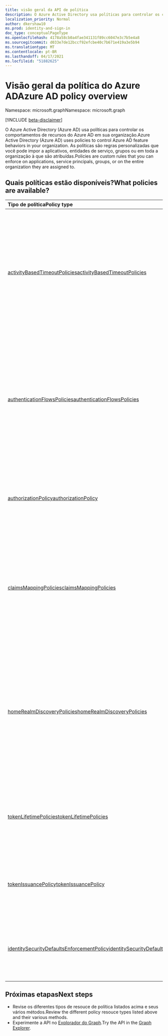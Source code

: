 ```yaml
---
title: visão geral da API de política
description: O Azure Active Directory usa políticas para controlar os comportamentos de recursos do Azure AD em sua organização.
localization_priority: Normal
author: dkershaw10
ms.prod: identity-and-sign-in
doc_type: conceptualPageType
ms.openlocfilehash: 4178a58cb0a4fae341131f89cc6047e3c7b5e4a8
ms.sourcegitcommit: d033e7de12bccf92efcbe40c7b671e419a3e5b94
ms.translationtype: MT
ms.contentlocale: pt-BR
ms.lasthandoff: 04/17/2021
ms.locfileid: "51882625"
---
```

# <a name="azure-ad-policy-overview"></a><span data-ttu-id="789cf-103">Visão geral da política do Azure AD</span><span class="sxs-lookup"><span data-stu-id="789cf-103">Azure AD policy overview</span></span>

<span data-ttu-id="789cf-104">Namespace: microsoft.graph</span><span class="sxs-lookup"><span data-stu-id="789cf-104">Namespace: microsoft.graph</span></span>

[!INCLUDE [beta-disclaimer](../../includes/beta-disclaimer.md)]

<span data-ttu-id="789cf-105">O Azure Active Directory (Azure AD) usa políticas para controlar os comportamentos de recursos do Azure AD em sua organização.</span><span class="sxs-lookup"><span data-stu-id="789cf-105">Azure Active Directory (Azure AD) uses policies to control Azure AD feature behaviors in your organization.</span></span> <span data-ttu-id="789cf-106">As políticas são regras personalizadas que você pode impor a aplicativos, entidades de serviço, grupos ou em toda a organização à que são atribuídas.</span><span class="sxs-lookup"><span data-stu-id="789cf-106">Policies are custom rules that you can enforce on applications, service principals, groups, or on the entire organization they are assigned to.</span></span>

## <a name="what-policies-are-available"></a><span data-ttu-id="789cf-107">Quais políticas estão disponíveis?</span><span class="sxs-lookup"><span data-stu-id="789cf-107">What policies are available?</span></span>

| <span data-ttu-id="789cf-108">Tipo de política</span><span class="sxs-lookup"><span data-stu-id="789cf-108">Policy type</span></span>       | <span data-ttu-id="789cf-109">Descrição</span><span class="sxs-lookup"><span data-stu-id="789cf-109">Description</span></span> | <span data-ttu-id="789cf-110">Exemplos</span><span class="sxs-lookup"><span data-stu-id="789cf-110">Examples</span></span> |
|:-------------|:------------|:------------|
|[<span data-ttu-id="789cf-111">activityBasedTimeoutPolicies</span><span class="sxs-lookup"><span data-stu-id="789cf-111">activityBasedTimeoutPolicies</span></span>](activityBasedTimeoutPolicy.md)| <span data-ttu-id="789cf-112">Representa uma política que controla a saída automática para sessões da Web após um período de inatividade, para aplicativos que suportam a funcionalidade de tempo de tempo de atividade baseada em atividade.</span><span class="sxs-lookup"><span data-stu-id="789cf-112">Represents a policy that controls automatic sign-out for web sessions after a period of inactivity, for applications that support activity-based timeout functionality.</span></span>| <span data-ttu-id="789cf-113">Configure o portal do Azure para ter um tempo de inatividade de 15 minutos.</span><span class="sxs-lookup"><span data-stu-id="789cf-113">Configure the Azure portal to have an inactivity timeout of 15 minutes.</span></span> |
|[<span data-ttu-id="789cf-114">authenticationFlowsPolicies</span><span class="sxs-lookup"><span data-stu-id="789cf-114">authenticationFlowsPolicies</span></span>](authenticationflowspolicy.md)| <span data-ttu-id="789cf-115">Representa uma política que controla se os usuários externos devem ser capazes de se inscrever e obter uma conta de convidado por meio de um fluxo de usuário de autoatendado de Identidades Externas.</span><span class="sxs-lookup"><span data-stu-id="789cf-115">Represents a policy that controls whether external users should be able to sign up and gain a guest account via an External Identities self-service sign-up user flow.</span></span>| <span data-ttu-id="789cf-116">Habilita seus aplicativos para dar suporte a usuários externos que se insinuem por meio de um fluxo de usuário de inscrição de autoatendado.</span><span class="sxs-lookup"><span data-stu-id="789cf-116">Enable your applications to support external users signing up via a self-service sign-up user flow.</span></span> |
|[<span data-ttu-id="789cf-117">authorizationPolicy</span><span class="sxs-lookup"><span data-stu-id="789cf-117">authorizationPolicy</span></span>](authorizationpolicy.md)| <span data-ttu-id="789cf-118">Representa uma política que pode controlar as configurações de autorização do Azure Active Directory.</span><span class="sxs-lookup"><span data-stu-id="789cf-118">Represents a policy that can control authorization settings of Azure Active Directory.</span></span> | <span data-ttu-id="789cf-119">Configure o Azure AD para bloquear o MSOL PowerShell no locatário.</span><span class="sxs-lookup"><span data-stu-id="789cf-119">Configure Azure AD to block MSOL PowerShell in the tenant.</span></span> |
|[<span data-ttu-id="789cf-120">claimsMappingPolicies</span><span class="sxs-lookup"><span data-stu-id="789cf-120">claimsMappingPolicies</span></span>](claimsMappingPolicy.md)| <span data-ttu-id="789cf-121">Representa as políticas de mapeamento de declaração para protocolos WS-Fed, SAML, OAuth 2.0 e OpenID Connect para tokens emitidos para um aplicativo específico.</span><span class="sxs-lookup"><span data-stu-id="789cf-121">Represents the claim-mapping policies for WS-Fed, SAML, OAuth 2.0, and OpenID Connect protocols, for tokens issued to a specific application.</span></span> | <span data-ttu-id="789cf-122">Crie e atribua uma política para omitir as declarações básicas de tokens emitidos para uma entidade de serviço.</span><span class="sxs-lookup"><span data-stu-id="789cf-122">Create and assign a policy to omit the basic claims from tokens issued to a service principal.</span></span> |
|[<span data-ttu-id="789cf-123">homeRealmDiscoveryPolicies</span><span class="sxs-lookup"><span data-stu-id="789cf-123">homeRealmDiscoveryPolicies</span></span>](homeRealmDiscoveryPolicy.md)| <span data-ttu-id="789cf-124">Representa uma política para controlar o comportamento de autenticação do Azure Active Directory para usuários federados, em particular para restrições de aceleração automática e autenticação do usuário em domínios federados.</span><span class="sxs-lookup"><span data-stu-id="789cf-124">Represents a policy to control Azure Active Directory authentication behavior for federated users, in particular for auto-acceleration and user authentication restrictions in federated domains.</span></span>| <span data-ttu-id="789cf-125">Configure todos os usuários para ignorar a descoberta do domínio inicial e ser roteado diretamente para o ADFS para autenticação.</span><span class="sxs-lookup"><span data-stu-id="789cf-125">Configure all users to skip home realm discovery and be routed directly to ADFS for authentication.</span></span> |
|[<span data-ttu-id="789cf-126">tokenLifetimePolicies</span><span class="sxs-lookup"><span data-stu-id="789cf-126">tokenLifetimePolicies</span></span>](tokenlifetimepolicy.md)|<span data-ttu-id="789cf-127">Representa a duração da vida útil dos tokens de acesso usados para acessar recursos protegidos.</span><span class="sxs-lookup"><span data-stu-id="789cf-127">Represents the lifetime duration of access tokens used to access protected resources.</span></span>| <span data-ttu-id="789cf-128">Configure um aplicativo particularmente sensível com um tempo de vida de token mais curto que o padrão.</span><span class="sxs-lookup"><span data-stu-id="789cf-128">Configure a particularly sensitive application with a shorter than default token lifetime.</span></span>|
|[<span data-ttu-id="789cf-129">tokenIssuancePolicy</span><span class="sxs-lookup"><span data-stu-id="789cf-129">tokenIssuancePolicy</span></span>](tokenIssuancePolicy.md)|<span data-ttu-id="789cf-130">Representa a política para especificar as características dos tokens SAML emitidos pelo Azure AD.</span><span class="sxs-lookup"><span data-stu-id="789cf-130">Represents the policy to specify the characteristics of SAML tokens issued by Azure AD.</span></span>| <span data-ttu-id="789cf-131">Configure o algoritmo de assinatura ou a versão de token SAML a ser usada para emitir o token SAML.</span><span class="sxs-lookup"><span data-stu-id="789cf-131">Configure the signing algorithm or SAML token version to be used to issue the SAML token.</span></span>
|[<span data-ttu-id="789cf-132">identitySecurityDefaultsEnforcementPolicy</span><span class="sxs-lookup"><span data-stu-id="789cf-132">identitySecurityDefaultsEnforcementPolicy</span></span>](identitysecuritydefaultsenforcementpolicy.md)|<span data-ttu-id="789cf-133">Representa a política de padrões de segurança do Azure AD.</span><span class="sxs-lookup"><span data-stu-id="789cf-133">Represents the Azure AD security defaults policy.</span></span>| <span data-ttu-id="789cf-134">Configure a política de padrões de segurança do Azure AD para proteger contra ataques comuns.</span><span class="sxs-lookup"><span data-stu-id="789cf-134">Configure the Azure AD security defaults policy to protect against common attacks.</span></span>

## <a name="next-steps"></a><span data-ttu-id="789cf-135">Próximas etapas</span><span class="sxs-lookup"><span data-stu-id="789cf-135">Next steps</span></span>

* <span data-ttu-id="789cf-136">Revise os diferentes tipos de resouce de política listados acima e seus vários métodos.</span><span class="sxs-lookup"><span data-stu-id="789cf-136">Review the different policy resouce types listed above and their various methods.</span></span>
* <span data-ttu-id="789cf-137">Experimente a API no [Explorador do Graph](https://developer.microsoft.com/graph/graph-explorer).</span><span class="sxs-lookup"><span data-stu-id="789cf-137">Try the API in the [Graph Explorer](https://developer.microsoft.com/graph/graph-explorer).</span></span>
